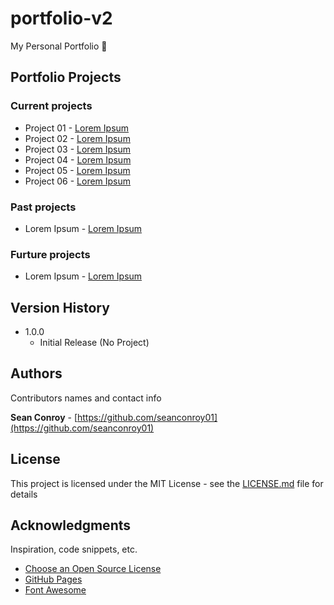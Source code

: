 # portfolio-v2

My Personal Portfolio 👋 

## Portfolio Projects

### Current projects
* Project 01 - [Lorem Ipsum]()
* Project 02 - [Lorem Ipsum]()
* Project 03 - [Lorem Ipsum]()
* Project 04 - [Lorem Ipsum]()
* Project 05 - [Lorem Ipsum]()
* Project 06 - [Lorem Ipsum]()

### Past projects

* Lorem Ipsum - [Lorem Ipsum]()

### Furture projects

* Lorem Ipsum - [Lorem Ipsum]()

## Version History

* 1.0.0
    * Initial Release (No Project)

## Authors

Contributors names and contact info

**Sean Conroy** - [https://github.com/seanconroy01](https://github.com/seanconroy01)

## License

This project is licensed under the MIT License - see the [LICENSE.md](LICENSE.md) file for details

## Acknowledgments

Inspiration, code snippets, etc.
* [Choose an Open Source License](https://choosealicense.com)
* [GitHub Pages](https://pages.github.com)
* [Font Awesome](https://fontawesome.com)
